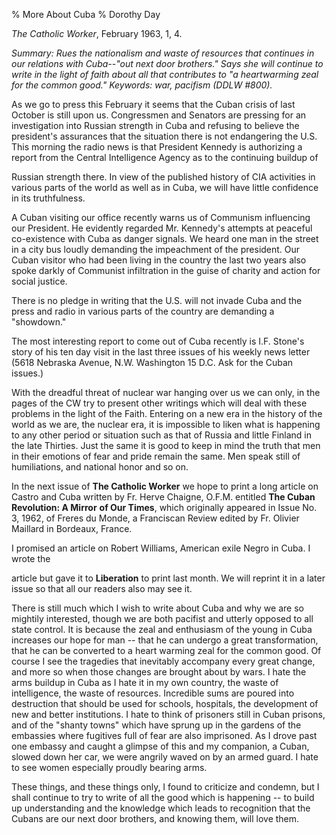 % More About Cuba
% Dorothy Day

*The Catholic Worker*, February 1963, 1, 4.

*Summary: Rues the nationalism and waste of resources that continues in
our relations with Cuba--"out next door brothers." Says she will
continue to write in the light of faith about all that contributes to "a
heartwarming zeal for the common good." Keywords: war, pacifism (DDLW
\#800).*

As we go to press this February it seems that the Cuban crisis of last
October is still upon us. Congressmen and Senators are pressing for an
investigation into Russian strength in Cuba and refusing to believe the
president's assurances that the situation there is not endangering the
U.S. This morning the radio news is that President Kennedy is
authorizing a report from the Central Intelligence Agency as to the
continuing buildup of

Russian strength there. In view of the published history of CIA
activities in various parts of the world as well as in Cuba, we will
have little confidence in its truthfulness.

A Cuban visiting our office recently warns us of Communism influencing
our President. He evidently regarded Mr. Kennedy's attempts at peaceful
co-existence with Cuba as danger signals. We heard one man in the street
in a city bus loudly demanding the impeachment of the president. Our
Cuban visitor who had been living in the country the last two years also
spoke darkly of Communist infiltration in the guise of charity and
action for social justice.

There is no pledge in writing that the U.S. will not invade Cuba and the
press and radio in various parts of the country are demanding a
"showdown."

The most interesting report to come out of Cuba recently is I.F. Stone's
story of his ten day visit in the last three issues of his weekly news
letter (5618 Nebraska Avenue, N.W. Washington 15 D.C. Ask for the Cuban
issues.)

With the dreadful threat of nuclear war hanging over us we can only, in
the pages of the CW try to present other writings which will deal with
these problems in the light of the Faith. Entering on a new era in the
history of the world as we are, the nuclear era, it is impossible to
liken what is happening to any other period or situation such as that of
Russia and little Finland in the late Thirties. Just the same it is good
to keep in mind the truth that men in their emotions of fear and pride
remain the same. Men speak still of humiliations, and national honor and
so on.

In the next issue of **The Catholic Worker** we hope to print a long
article on Castro and Cuba written by Fr. Herve Chaigne, O.F.M. entitled
**The Cuban Revolution: A Mirror** **of Our Times**, which originally
appeared in Issue No. 3, 1962, of Freres du Monde, a Franciscan Review
edited by Fr. Olivier Maillard in Bordeaux, France.

I promised an article on Robert Williams, American exile Negro in Cuba.
I wrote the

article but gave it to **Liberation** to print last month. We will
reprint it in a later issue so that all our readers also may see it.

There is still much which I wish to write about Cuba and why we are so
mightily interested, though we are both pacifist and utterly opposed to
all state control. It is because the zeal and enthusiasm of the young in
Cuba increases our hope for man -- that he can undergo a great
transformation, that he can be converted to a heart warming zeal for the
common good. Of course I see the tragedies that inevitably accompany
every great change, and more so when those changes are brought about by
wars. I hate the arms buildup in Cuba as I hate it in my own country,
the waste of intelligence, the waste of resources. Incredible sums are
poured into destruction that should be used for schools, hospitals, the
development of new and better institutions. I hate to think of prisoners
still in Cuban prisons, and of the "shanty towns" which have sprung up
in the gardens of the embassies where fugitives full of fear are also
imprisoned. As I drove past one embassy and caught a glimpse of this and
my companion, a Cuban, slowed down her car, we were angrily waved on by
an armed guard. I hate to see women especially proudly bearing arms.

These things, and these things only, I found to criticize and condemn,
but I shall continue to try to write of all the good which is happening
-- to build up understanding and the knowledge which leads to
recognition that the Cubans are our next door brothers, and knowing
them, will love them.
